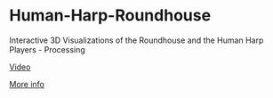 Human-Harp-Roundhouse
=====================

Interactive 3D Visualizations of the Roundhouse and the Human Harp Players - Processing

[Video](https://youtu.be/DUdgEWerfUs)

[More info](https://amilo.github.io/sound,/interaction,/performance,/code/2014/09/29/human-harp.html)
